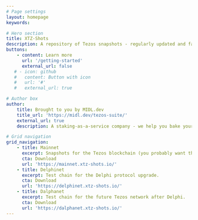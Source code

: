 ```yaml
---
# Page settings
layout: homepage
keywords:

# Hero section
title: XTZ-Shots
description: A repository of Tezos snapshots - regularly updated and fast to download from anywhere in the world.
buttons:
    - content: Learn more
      url: '/getting-started'
      external_url: false
   # - icon: github
   #   content: Button with icon
   #   url: '#'
   #   external_url: true

# Author box
author:
    title: Brought to you by MIDL.dev
    title_url: 'https://midl.dev/tezos-suite/'
    external_url: true
    description: A staking-as-a-service company - we help you bake your XTZ. <a href="https://MIDL.dev" target="_blank">Learn more</a>.

# Grid navigation
grid_navigation:
    - title: Mainnet
      excerpt: Snapshots for the Tezos blockchain (you probably want this).
      cta: Download
      url: 'https://mainnet.xtz-shots.io/'
    - title: Delphinet
      excerpt: Test chain for the Delphi protocol upgrade.
      cta: Download
      url: 'https://delphinet.xtz-shots.io/'
    - title: Dalphanet
      excerpt: Test chain for the future Tezos network after Delphi.
      cta: Download
      url: 'https://dalphanet.xtz-shots.io/'
---
```

